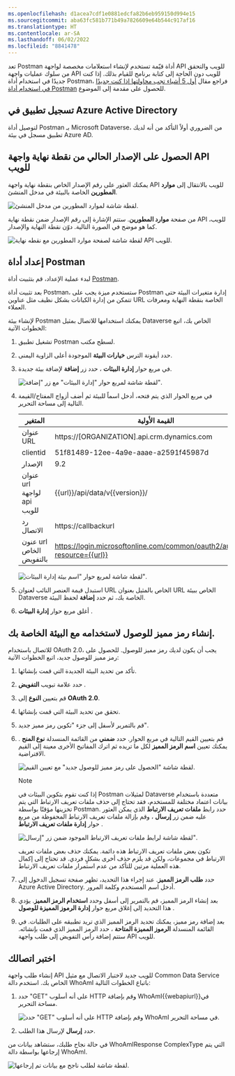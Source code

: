 ```yaml
---
ms.openlocfilehash: d1acea7cdf1e0881edcfa82b6eb959150d994e15
ms.sourcegitcommit: aba63fc581b771b49a7826609e64b544c917af16
ms.translationtype: HT
ms.contentlocale: ar-SA
ms.lasthandoff: 06/02/2022
ms.locfileid: "8841478"
---
```

تعد Postman أداة قيّمة تستخدم لإنشاء استعلامات مخصصة لواجهة API للويب والتحقق من سلوك عمليات واجهة API للويب دون الحاجة إلى كتابة برنامج للقيام بذلك. إذا كنت جديدًا في استخدام أداة Postman، فراجع مقال [أول 5 أشياء تجب محاولتها إذا كنت جديدًا في استخدام أداة Postman](https://blog.getpostman.com/2018/04/11/first-5-things-to-try-if-youre-new-to-postman/?azure-portal=true) للحصول على مقدمة إلى الموضوع.

## <a name="register-an-app-in-azure-active-directory"></a>تسجيل تطبيق في Azure Active Directory

لتوصيل أداة Postman بـ Microsoft Dataverse، من الضروري أولاً التأكد من أنه لديك تطبيق مسجل في بيئة Azure AD.

## <a name="get-the-current-version-of-your-web-api-endpoint"></a>الحصول على الإصدار الحالي من نقطة نهاية واجهة API للويب

يمكنك العثور على رقم الإصدار الخاص بنقطة نهاية واجهة API للويب بالانتقال إلى **موارد المطورين** الخاصة بالبيئة في مدخل المنشئ.

![لقطة شاشة لموارد المطورين من مدخل المنشئ.](../media/unit3-image1.png)

من صفحة **موارد المطورين**. ستتم الإشارة إلى رقم الإصدار ضمن نقطة نهاية API للويب، كما هو موضح في الصورة التالية. دوّن نقطة النهاية والإصدار.

![لقطة شاشة لصفحة موارد المطورين مع نقطه نهاية API للويب.](../media/unit3-image2.png)

## <a name="set-up-postman"></a>إعداد أداة Postman

لبدء عملية الإعداد، قم بتثبيت أداة [Postman](https://www.getpostman.com/?azure-portal=true).

بعد تثبيت أداة Postman، ستستخدم ميزة يجب على Postman إدارة متغيرات البيئة حتى تتمكن من إدارة الكيانات بشكل نظيف مثل عناوين URL الخاصة بنقطة النهاية ومعرفات العملاء.

لإنشاء بيئة Postman يمكنك استخدامها للاتصال بمثيل Dataverse الخاص بك، اتبع الخطوات الآتية:

1.  تشغيل تطبيق Postman لسطح مكتب.

1.  حدد أيقونة الترس **خيارات البيئة** الموجودة أعلى الزاوية اليمنى.

1.  في مربع حوار **إدارة البيئات** ، حدد زر **إضافة** لإضافة بيئة جديدة.

    ![لقطة شاشة لمربع حوار "إدارة البيئات" مع زر "إضافة".](../media/unit3-image3.png)

1.  في مربع الحوار الذي يتم فتحه، أدخل اسماً للبيئة ثم أضف أزواج المفتاح/القيمة التالية إلى مساحة التحرير.

    |     المتغير     |     القيمة الأولية                                                                 |
    |------------------|-----------------------------------------------------------------------------------|
    |     عنوان URL          |     https://[ORGANIZATION].api.crm.dynamics.com                                   |
    |     clientid     |     51f81489-12ee-4a9e-aaae-a2591f45987d                                          |
    |     الإصدار      |     9.2                                                                           |
    |     عنوان url لواجهة api للويب    |     {{url}}/api/data/v{{version}}/                                                |
    |     رد الاتصال     |     https://callbackurl                                                           |
    |     عنون url الخاص بالتفويض      |     https://login.microsoftonline.com/common/oauth2/authorize?resource={{url}}    |

    ![لقطة شاشة لمربع حوار "اسم بيئة إدارة البيئات".](../media/unit3-image4.png)

1.  استبدل قيمة العنصر النائب لعنوان URL الخاص بالمثيل بعنوان URL الخاص ببيئة Dataverse الخاصة بك، ثم حدد **إضافة** لحفظ البيئة.

1.  أغلق مربع حوار **إدارة البيئات** .

## <a name="generate-an-access-token-to-use-with-your-environment"></a>إنشاء رمز مميز للوصول لاستخدامه مع البيئة الخاصة بك.

للاتصال باستخدام OAuth 2.0، يجب أن يكون لديك رمز مميز للوصول. للحصول على رمز مميز للوصول جديد، اتبع الخطوات الآتية:

1.  تأكد من تحديد البيئة الجديدة التي قمت بإنشائها.

1.  حدد علامة تبويب **التفويض** .

1.  قم بتعيين **النوع** إلى **OAuth 2.0**.

1.  تحقق من تحديد البيئة التي قمت بإنشائها.

1.  قم بالتمرير لأسفل إلى جزء "تكوين رمز مميز جديد".

1.  قم بتعيين القيم التالية في مربع الحوار. حدد **ضمني** من القائمة المنسدلة **نوع المنح** . يمكنك تعيين **اسم الرمز المميز** لكل ما تريده ثم اترك المفاتيح الأخرى معينة إلى القيم الافتراضية.

    ![لقطة شاشة "الحصول على رمز مميز للوصول جديد" مع تعيين القيم.](../media/unit3-image6.png)

    > [!NOTE]
    > إذا كنت تقوم بتكوين البيئات في Postman لمثيلات Dataverse متعددة باستخدام بيانات اعتماد مختلفة للمستخدم، فقد تحتاج إلى حذف ملفات تعريف الارتباط التي يتم تخزينها مؤقتًا بواسطة Postman. حدد رابط **ملفات تعريف الارتباط** الذي يمكن العثور عليه ضمن زر **إرسال** ، وقم بإزالة ملفات تعريف الارتباط المحفوظة من مربع حوار **إدارة ملفات تعريف الارتباط** .

    ![لقطة شاشة لرابط ملفات تعريف الارتباط الموجود ضمن زر "إرسال".](../media/unit3-image7.png)

    تكون بعض ملفات تعريف الارتباط هذه دائمة. يمكنك حذف بعض ملفات تعريف الارتباط في مجموعات، ولكن قد يلزم حذف أخرى بشكلٍ فردي. قد تحتاج إلى إكمال هذه العملية مرتين للتأكد من عدم استمرار ملفات تعريف الارتباط.

1.  حدد **طلب الرمز المميز**. عند إجراء هذا التحديد، تظهر صفحة تسجيل الدخول إلى Azure Active Directory. أدخل اسم المستخدم وكلمة المرور.

1.  بعد إنشاء الرمز المميز، قم بالتمرير إلى أسفل وحدد **استخدام الرمز المميز**. يؤدي هذا التحديد إلى إغلاق مربع حوار **إدارة الرموز المميزة للوصول** .

1.  بعد إضافة رمز مميز، يمكنك تحديد الرمز المميز الذي تريد تطبيقه على الطلبات. في القائمة المنسدلة **الرموز المميزة المتاحة** ، حدد الرمز المميز الذي قمت بإنشائه. ستتم إضافة رأس التفويض إلى طلب واجهة API للويب.

## <a name="test-your-connection"></a>اختبر اتصالك

إنشاء طلب واجهة API للويب جديد لاختبار الاتصال مع مثيل Common Data Service الخاص بك. استخدم دالة WhoAmI باتباع الخطوات التالية:

1.  حدد "GET" على أنه أسلوب HTTP وقم بإضافة WhoAmI{{webapiurl}}في مساحة التحرير.

    ![حدد "GET" على أنه أسلوب HTTP وقم بإضافة WhoAmI في مساحة التحرير.](../media/unit3-image8.png)

1.  حدد **إرسال** لإرسال هذا الطلب.

في حالة نجاح طلبك، ستشاهد بيانات من WhoAmIResponse ComplexType التي يتم إرجاعها بواسطة دالة WhoAmI.

   ![لقطة شاشة لطلب ناجح مع بيانات تم إرجاعها.](../media/unit3-image9.png)
